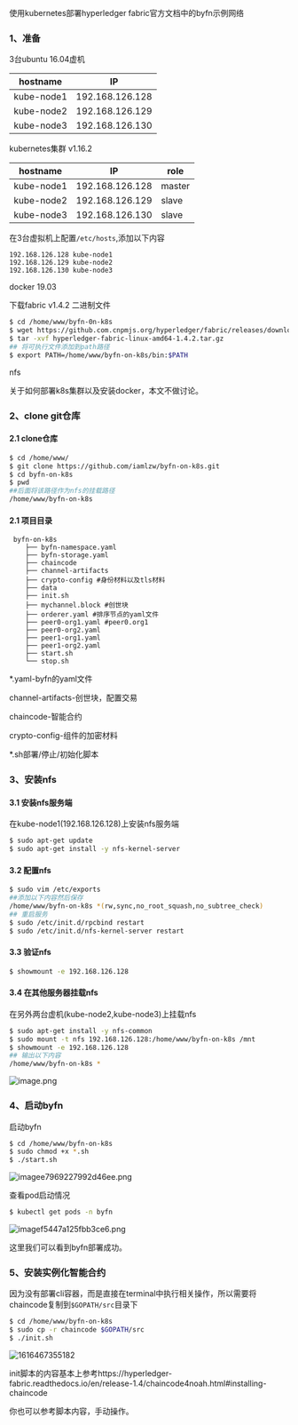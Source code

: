 使用kubernetes部署hyperledger fabric官方文档中的byfn示例网络

### 1、准备

3台ubuntu 16.04虚机

| hostname   | IP              |
| ---------- | --------------- |
| kube-node1 | 192.168.126.128 |
| kube-node2 | 192.168.126.129 |
| kube-node3 | 192.168.126.130 |

kubernetes集群 v1.16.2

| hostname   | IP              | role   |
| ---------- | --------------- | ------ |
| kube-node1 | 192.168.126.128 | master |
| kube-node2 | 192.168.126.129 | slave  |
| kube-node3 | 192.168.126.130 | slave  |

在3台虚拟机上配置```/etc/hosts```,添加以下内容

```
192.168.126.128 kube-node1
192.168.126.129 kube-node2
192.168.126.130 kube-node3
```

docker 19.03

下载fabric v1.4.2 二进制文件
```bash
$ cd /home/www/byfn-0n-k8s
$ wget https://github.com.cnpmjs.org/hyperledger/fabric/releases/download/v1.4.2/hyperledger-fabric-linux-amd64-1.4.2.tar.gz
$ tar -xvf hyperledger-fabric-linux-amd64-1.4.2.tar.gz
## 将可执行文件添加到path路径
$ export PATH=/home/www/byfn-on-k8s/bin:$PATH
```

nfs

关于如何部署k8s集群以及安装docker，本文不做讨论。

### 2、clone git仓库

#### 2.1 clone仓库

```bash
$ cd /home/www/
$ git clone https://github.com/iamlzw/byfn-on-k8s.git
$ cd byfn-on-k8s
$ pwd
##后面将该路径作为nfs的挂载路径
/home/www/byfn-on-k8s
```

#### 2.1 项目目录

```
 byfn-on-k8s   
    ├── byfn-namespace.yaml
    ├── byfn-storage.yaml
    ├── chaincode
    ├── channel-artifacts
    ├── crypto-config #身份材料以及tls材料
    ├── data
    ├── init.sh
    ├── mychannel.block #创世块
    ├── orderer.yaml #排序节点的yaml文件
    ├── peer0-org1.yaml #peer0.org1
    ├── peer0-org2.yaml 
    ├── peer1-org1.yaml
    ├── peer1-org2.yaml
    ├── start.sh
    └── stop.sh
```

*.yaml-byfn的yaml文件

channel-artifacts-创世块，配置交易

chaincode-智能合约

crypto-config-组件的加密材料

*.sh部署/停止/初始化脚本

### 3、安装nfs

#### 3.1 安装nfs服务端

在kube-node1(192.168.126.128)上安装nfs服务端

```bash
$ sudo apt-get update
$ sudo apt-get install -y nfs-kernel-server
```

#### 3.2 配置nfs

```bash
$ sudo vim /etc/exports
##添加以下内容然后保存
/home/www/byfn-on-k8s *(rw,sync,no_root_squash,no_subtree_check)
## 重启服务
$ sudo /etc/init.d/rpcbind restart
$ sudo /etc/init.d/nfs-kernel-server restart
```

#### 3.3 验证nfs

```bash
$ showmount -e 192.168.126.128
```

#### 3.4 在其他服务器挂载nfs

在另外两台虚机(kube-node2,kube-node3)上挂载nfs

```bash
$ sudo apt-get install -y nfs-common
$ sudo mount -t nfs 192.168.126.128:/home/www/byfn-on-k8s /mnt
$ showmount -e 192.168.126.128
## 输出以下内容
/home/www/byfn-on-k8s *
```

![image.png](http://lifegoeson.cn:8888/images/2021/03/22/image.png)

### 4、启动byfn

启动byfn

```bash
$ cd /home/www/byfn-on-k8s
$ sudo chmod +x *.sh
$ ./start.sh
```

![imagee7969227992d46ee.png](http://lifegoeson.cn:8888/images/2021/03/22/imagee7969227992d46ee.png)

查看pod启动情况

```bash
$ kubectl get pods -n byfn
```

![imagef5447a125fbb3ce6.png](http://lifegoeson.cn:8888/images/2021/03/22/imagef5447a125fbb3ce6.png)

这里我们可以看到byfn部署成功。

### 5、安装实例化智能合约

因为没有部署cli容器，而是直接在terminal中执行相关操作，所以需要将chaincode复制到```$GOPATH/src```目录下

```bash
$ cd /home/www/byfn-on-k8s
$ sudo cp -r chaincode $GOPATH/src
$ ./init.sh
```

![1616467355182](C:\Users\lzw\AppData\Roaming\Typora\typora-user-images\1616467355182.png)

init脚本的内容基本上参考https://hyperledger-fabric.readthedocs.io/en/release-1.4/chaincode4noah.html#installing-chaincode

你也可以参考脚本内容，手动操作。
